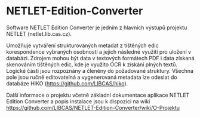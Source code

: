 # NETLET-Edition-Converter

Software NETLET Edition Converter je jedním z hlavních výstupů projektu NETLET (netlet.lib.cas.cz).

Umožňuje vytváření strukturovaných metadat z tištěných edic korespondence vybraných osobností a jejich následné využití pro uložení v databázi. Zdrojem mohou být data v textových formátech PDF i data získaná skenováním tištěných edic, kde je využito OCR k získání plných textů. Logické části jsou rozpoznány a členěny do požadované struktury. Všechna pole jsou ručně editovatelná a vygenerovaná metadata lze odeslat do databáze HIKO (https://github.com/LIBCAS/hiko).

Další informace o projektu včetně základní dokumentace aplikace NETLET Edition Converter a popis instalace jsou k dispozici na wiki https://github.com/LIBCAS/NETLET-Edition-Converter/wiki/O-Projektu
